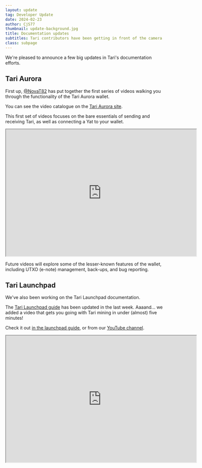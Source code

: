 ```yaml
---
layout: update
tag: Developer Update
date: 2024-02-23
author: CjS77   
thumbnail: update-background.jpg
title: Documentation updates
subtitles: Tari contributors have been getting in front of the camera 
class: subpage
---
```


We're pleased to announce a few big updates in Tari's documentation efforts.

## Tari Aurora

First up, [@NovaT82](https://github.com/NovaT82) has put together the first series of videos walking you through the 
 functionality of the Tari Aurora wallet.

You can see the video catalogue on the [Tari Aurora site](https://aurora.tari.com/videos/).

This first set of videos focuses on the bare essentials of sending and receiving Tari, as well as connecting a Yat 
to your wallet. 

<div align="center">
  <iframe width="600" height="400"  src="https://www.youtube.com/embed/nv8HqsoXqko" 
    title="Sending Tari" 
    allow="autoplay; encrypted-media; gyroscope; picture-in-picture; web-share" 
  allowfullscreen>
  </iframe>
</div>


Future videos will explore some of the lesser-known features of the wallet, including UTXO (e-note) management, 
back-ups, and bug reporting.

## Tari Launchpad

We've also been working on the Tari Launchpad documentation.

The [Tari Launchpad guide](\launchpad-guide) has been updated in the last week. Aaaand... we added a video that gets 
you going with Tari mining in under (almost) five minutes!

Check it out [in the launchpad guide](\launchpad-guide), or from our [YouTube channel](https://www.youtube.com/channel/UCFjcsEiAtr9mC1Yt0uJ-3xA).

<div align="center">
  <iframe width="600" height="400"  src="https://www.youtube.com/embed/Z_43z5Gx3v4" 
    title="Launchpad Mining guide" 
    allow="autoplay; encrypted-media; gyroscope; picture-in-picture; web-share" 
  allowfullscreen>
  </iframe>
</div>






